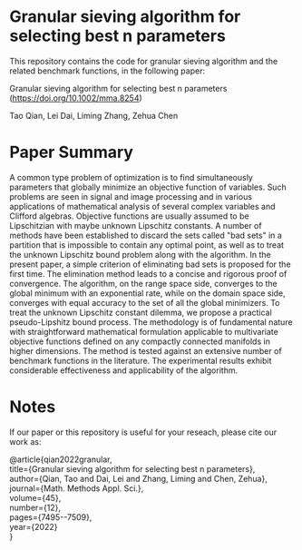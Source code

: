 # Granular sieving algorithm for selecting best n parameters
 
 This repository contains the code for granular sieving algorithm and the related benchmark functions, in the following paper:

 Granular sieving algorithm for selecting best n parameters (https://doi.org/10.1002/mma.8254)
 
 Tao Qian, Lei Dai, Liming Zhang, Zehua Chen

# Paper Summary

 A common type problem of optimization is to find simultaneously
 parameters that globally minimize an objective function of  variables.
 Such problems are seen in signal and image processing and in various
 applications of mathematical analysis of several complex variables and
 Clifford algebras. Objective functions are usually assumed to be
 Lipschitzian with maybe unknown Lipschitz constants. A number of methods
 have been established to discard the sets called "bad sets" in a
 partition that is impossible to contain any optimal point, as well as to
 treat the unknown Lipschitz bound problem along with the algorithm. In
 the present paper, a simple criterion of eliminating bad sets is proposed
 for the first time. The elimination method leads to a concise and
 rigorous proof of convergence. The algorithm, on the range space side,
 converges to the global minimum with an exponential rate, while on the
 domain space side, converges with equal accuracy to the set of all the
 global minimizers. To treat the unknown Lipschitz constant dilemma, we
 propose a practical pseudo-Lipshitz bound process. The methodology is of
 fundamental nature with straightforward mathematical formulation
 applicable to multivariate objective functions defined on any compactly
 connected manifolds in higher dimensions. The method is tested against an
 extensive number of benchmark functions in the literature. The
 experimental results exhibit considerable effectiveness and applicability
 of the algorithm.

# Notes

 If our paper or this repository is useful for your reseach, please cite our work as:
 
 
 @article{qian2022granular,  
 title={Granular sieving algorithm for selecting best n parameters},  
 	author={Qian, Tao and Dai, Lei and Zhang, Liming and Chen, Zehua},   
 	journal={Math. Methods Appl. Sci.},  
  volume={45},  
  number={12},  
  pages={7495--7509},  
  year={2022}  
 }
